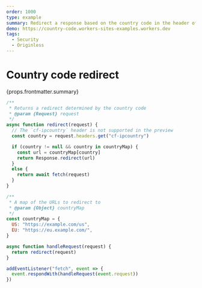 ```yaml
---
order: 1000
type: example
summary: Redirect a response based on the country code in the header of a visitor.
demo: https://country-code.workers-sites-examples.workers.dev
tags:
  - Security
  - Originless
---
```


# Country code redirect

<ContentColumn>
  <p>{props.frontmatter.summary}</p>
</ContentColumn>

```js
/**
 * Returns a redirect determined by the country code
 * @param {Request} request
 */
async function redirect(request) {
  // The `cf-ipcountry` header is not supported in the preview
  const country = request.headers.get("cf-ipcountry")

  if (country != null && country in countryMap) {
    const url = countryMap[country]
    return Response.redirect(url)
  }
  else {
    return await fetch(request)
  }
}

/**
 * A map of the URLs to redirect to
 * @param {Object} countryMap
 */
const countryMap = {
  US: "https://example.com/us",
  EU: "https://eu.example.com/",
}

async function handleRequest(request) {
  return redirect(request)
}

addEventListener("fetch", event => {
  event.respondWith(handleRequest(event.request))
})
```

<!-- ## Demo

<p><a href={props.frontmatter.demo}>Open demo</a></p>

<Demo src={props.frontmatter.demo} title={props.frontmatter.summary} height="395"/> -->

